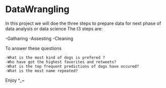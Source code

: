 # DataWrangling

In this project we will doe the three steps to prepare data for next phase of data analysis or data science
The t3 steps are:

   -Gatharing
   -Assesting
   -Cleaning

To answer these questions

    -What is the most kind of dogs is prefered ?
    -Who have got the highest favorites and retweets?
    -What is the top frequent predictions of dogs have occured?
    -What is the most name repeated?

Enjoy ^_~ 
